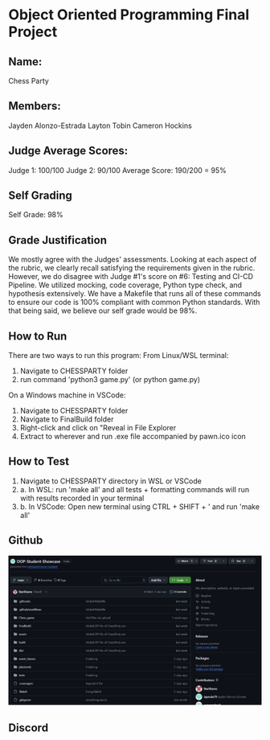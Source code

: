 # Object Oriented Programming Final Project
## Name: 
Chess Party

## Members:
Jayden Alonzo-Estrada
Layton Tobin
Cameron Hockins

## Judge Average Scores:
Judge 1: 100/100
Judge 2: 90/100
Average Score: 190/200 = 95%

## Self Grading
Self Grade: 98%

## Grade Justification
We mostly agree with the Judges' assessments. Looking at each aspect of the rubric, we clearly recall satisfying the requirements given in the rubric. However, we do disagree with Judge #1's score on #6: Testing and CI-CD Pipeline. We utilized mocking, code coverage, Python type check, and hypothesis extensively. We have a Makefile that runs all of these commands to ensure our code is 100% compliant with common Python standards. With that being said, we believe our self grade would be 98%.

## How to Run
There are two ways to run this program:
From Linux/WSL terminal:
1. Navigate to CHESSPARTY folder
2. run command 'python3 game.py' (or python game.py)

On a Windows machine in VSCode:
1. Navigate to CHESSPARTY folder
2. Navigate to FinalBuild folder
3. Right-click and click on "Reveal in File Explorer
4. Extract to wherever and run .exe file accompanied by pawn.ico icon

## How to Test
1. Navigate to CHESSPARTY directory in WSL or VSCode
2. a. In WSL: run 'make all' and all tests + formatting commands will run with results recorded in your terminal
2. b. In VSCode: Open new terminal using CTRL + SHIFT + ' and run 'make all'

## Github
![Alt text](/Screenshots/GitHub/github_1.png?raw=true)

## Discord